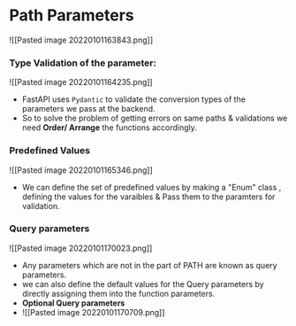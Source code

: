<h1>Path Parameters </h1>

![[Pasted image 20220101163843.png]]

<h3>Type Validation of the parameter:</h3>

![[Pasted image 20220101164235.png]]

- FastAPI uses `Pydantic` to validate the conversion types of the parameters we pass at the backend.
- So to solve the problem of getting errors on same paths & validations we need **Order/ Arrange** the functions accordingly.


<h3>Predefined Values</h3>

![[Pasted image 20220101165346.png]]

- We can define the set of predefined values by making a "Enum" class , defining the values for the varaibles & Pass them to the paramters for validation.


<h3> Query parameters </h3>

![[Pasted image 20220101170023.png]]

- Any parameters which are not in the part of PATH are known as query parameters.
- we can also define the default values for the Query parameters by directly assigning them into the function parameters.
- **Optional Query parameters**
- ![[Pasted image 20220101170709.png]]



